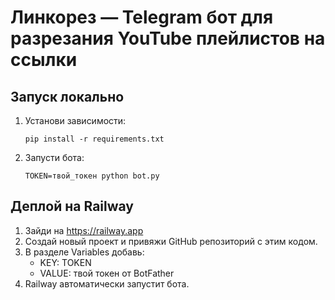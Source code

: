 # Линкорез — Telegram бот для разрезания YouTube плейлистов на ссылки

## Запуск локально
1. Установи зависимости:
   ```
   pip install -r requirements.txt
   ```
2. Запусти бота:
   ```
   TOKEN=твой_токен python bot.py
   ```

## Деплой на Railway
1. Зайди на https://railway.app
2. Создай новый проект и привяжи GitHub репозиторий с этим кодом.
3. В разделе Variables добавь:
   - KEY: TOKEN
   - VALUE: твой токен от BotFather
4. Railway автоматически запустит бота.
